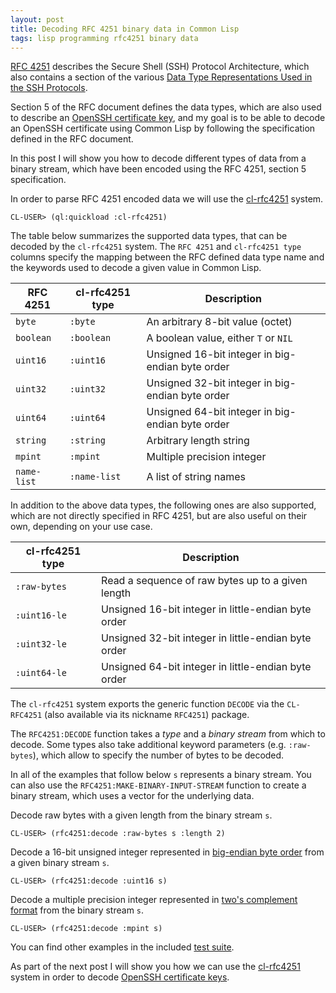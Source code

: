 ```yaml
---
layout: post
title: Decoding RFC 4251 binary data in Common Lisp
tags: lisp programming rfc4251 binary data
---
```

[RFC 4251](https://tools.ietf.org/html/rfc4251) describes the Secure
Shell (SSH) Protocol Architecture, which also contains a section of
the various [Data Type Representations Used in the SSH
Protocols](https://tools.ietf.org/html/rfc4251#section-5).

Section 5 of the RFC document defines the data types, which are also
used to describe an [OpenSSH certificate
key](https://cvsweb.openbsd.org/src/usr.bin/ssh/PROTOCOL.certkeys?annotate=HEAD),
and my goal is to be able to decode an OpenSSH certificate using
Common Lisp by following the specification defined in the RFC
document.

In this post I will show you how to decode different types of data
from a binary stream, which have been encoded using the RFC 4251,
section 5 specification.

In order to parse RFC 4251 encoded data we will use the
[cl-rfc4251](https://github.com/dnaeon/cl-rfc4251) system.

``` shell
CL-USER> (ql:quickload :cl-rfc4251)
```

The table below summarizes the supported data types, that can be
decoded by the `cl-rfc4251` system. The `RFC 4251` and `cl-rfc4251
type` columns specify the mapping between the RFC defined data type
name and the keywords used to decode a given value in Common Lisp.

| RFC 4251    | cl-rfc4251 type | Description                                      |
|-------------|-----------------|--------------------------------------------------|
| `byte`      | `:byte`         | An arbitrary 8-bit value (octet)                 |
| `boolean`   | `:boolean`      | A boolean value, either `T` or `NIL`             |
| `uint16`    | `:uint16`       | Unsigned 16-bit integer in big-endian byte order |
| `uint32`    | `:uint32`       | Unsigned 32-bit integer in big-endian byte order |
| `uint64`    | `:uint64`       | Unsigned 64-bit integer in big-endian byte order |
| `string`    | `:string`       | Arbitrary length string                          |
| `mpint`     | `:mpint`        | Multiple precision integer                       |
| `name-list` | `:name-list`    | A list of string names                           |

In addition to the above data types, the following ones are also
supported, which are not directly specified in RFC 4251, but are also
useful on their own, depending on your use case.

| cl-rfc4251 type | Description                                         |
|-----------------|-----------------------------------------------------|
| `:raw-bytes`    | Read a sequence of raw bytes up to a given length   |
| `:uint16-le`    | Unsigned 16-bit integer in little-endian byte order |
| `:uint32-le`    | Unsigned 32-bit integer in little-endian byte order |
| `:uint64-le`    | Unsigned 64-bit integer in little-endian byte order |

The `cl-rfc4251` system exports the generic function `DECODE` via the
`CL-RFC4251` (also available via its nickname `RFC4251`) package.

The `RFC4251:DECODE` function takes a *type* and a *binary stream*
from which to decode. Some types also take additional keyword
parameters (e.g. `:raw-bytes`), which allow to specify the number of
bytes to be decoded.

In all of the examples that follow below `s` represents a binary
stream. You can also use the `RFC4251:MAKE-BINARY-INPUT-STREAM`
function to create a binary stream, which uses a vector for the
underlying data.

Decode raw bytes with a given length from the binary stream `s`.

``` common-lisp
CL-USER> (rfc4251:decode :raw-bytes s :length 2)
```

Decode a 16-bit unsigned integer represented in [big-endian byte
order](https://en.wikipedia.org/wiki/Endianness) from a given binary
stream `s`.

``` common-lisp
CL-USER> (rfc4251:decode :uint16 s)
```

Decode a multiple precision integer represented in [two's
complement format](https://en.wikipedia.org/wiki/Two%27s_complement) from the
binary stream `s`.

``` common-lisp
CL-USER> (rfc4251:decode :mpint s)
```

You can find other examples in the included [test
suite](https://github.com/dnaeon/cl-rfc4251/tree/master/t).

As part of the next post I will show you how we can use the
[cl-rfc4251](https://github.com/dnaeon/cl-rfc4251) system in order to
decode [OpenSSH certificate
keys](https://cvsweb.openbsd.org/src/usr.bin/ssh/PROTOCOL.certkeys?annotate=HEAD).
